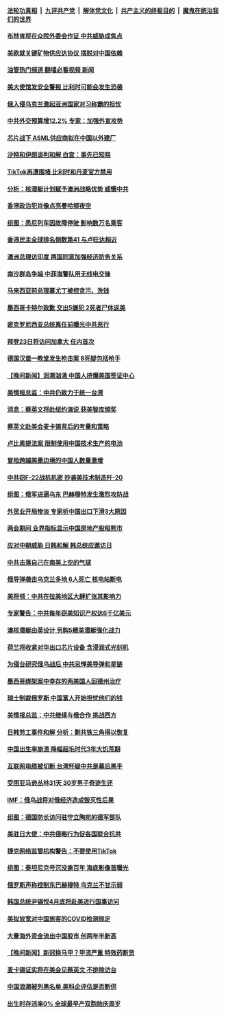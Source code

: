 ####  [法轮功真相](../../../../basic/blob/master/README.md?t=03111212) &nbsp;|&nbsp; [九评共产党](../../../../9ping.md/blob/master/README.md?t=03111212) &nbsp;|&nbsp; [解体党文化](../../../../jtdwh.md/blob/master/README.md?t=03111212)  &nbsp;|&nbsp; [共产主义的终极目的](../../../../gczydzjmd.md/blob/master/README.md?t=03111212) &nbsp;|&nbsp; [魔鬼在统治我们的世界](../../../../mgztzwmdsj.md/blob/master/README.md?t=03111212) 

#### [布林肯将在众院外委会作证 中共威胁成焦点](../pages/nsc418/n13947681.md?t=03111212) 

#### [美欧就关键矿物供应达协议 摆脱对中国依赖](../pages/nsc418/n13947576.md?t=03111212) 

#### [油管热门频道 翻墙必看视频 新闻](http://129.146.143.75:81/youtube.html?06140811)

#### [美大使馆发安全警报 比利时可能会发生恐袭](../pages/nsc418/n13947591.md?t=03111212) 

#### [俄入侵乌克兰激起亚洲国家对习称霸的担忧](../pages/nsc418/n13947585.md?t=03111212) 

#### [中共外交预算增12.2% 专家：加强外宣攻势](../pages/nsc418/n13947246.md?t=03111212) 

#### [芯片战下 ASML供应商拟在中国以外建厂](../pages/nsc418/n13947561.md?t=03111212) 

#### [沙特和伊朗谈判和解 白宫：事先已知晓](../pages/nsc418/n13947529.md?t=03111212) 

#### [TikTok再遭围堵 比利时和丹麦官方禁用](../pages/nsc418/n13947489.md?t=03111212) 

#### [分析：核潜艇计划赋予澳洲战略优势 威慑中共](../pages/nsc418/n13947450.md?t=03111212) 

#### [香港政治犯肖像点亮曼哈顿夜空](../pages/nsc418/n13947230.md?t=03111212) 

#### [组图：悉尼列车因故障停驶 影响数万名乘客](../pages/nsc418/n13947370.md?t=03111212) 

#### [香港民主全球排名倒数第41 与卢旺达相近](../pages/nsc418/n13947495.md?t=03111212) 

#### [澳洲总理访印度 两国同意加强经济防务关系](../pages/nsc418/n13947426.md?t=03111212) 

#### [南沙群岛争端 中菲海警队用无线电交锋](../pages/nsc418/n13947371.md?t=03111212) 

#### [马来西亚前总理慕尤丁被控贪污、洗钱](../pages/nsc418/n13947328.md?t=03111212) 

#### [墨西哥卡特尔致歉 交出5嫌犯 2死者尸体返美](../pages/nsc418/n13947329.md?t=03111212) 

#### [密克罗尼西亚总统离任前曝光中共恶行](../pages/nsc418/n13947276.md?t=03111212) 

#### [拜登23日将访问加拿大 任内首次](../pages/nsc418/n13947268.md?t=03111212) 

#### [德国汉堡一教堂发生枪击案 8死疑包括枪手](../pages/nsc418/n13947254.md?t=03111212) 


#### [【晚间新闻】润潮汹涌 中国人挤爆美国签证中心](../pages/nsc418/n13947215.md?t=03111212) 

#### [美情报总监：中共仍致力于统一台湾](../pages/nsc418/n13947068.md?t=03111212) 

#### [消息：蔡英文将赴纽约演说 获美智库颁奖](../pages/nsc418/n13947012.md?t=03111212) 

#### [蔡英文赴美会麦卡锡背后的考量和策略](../pages/nsc418/n13946454.md?t=03111212) 

#### [卢比奥提法案 限制使用中国技术生产的电池](../pages/nsc418/n13946854.md?t=03111212) 

#### [冒险跨越美墨边境的中国人数量激增](../pages/nsc418/n13946742.md?t=03111212) 

#### [中共窃F-22战机机密 抄袭美技术制造歼-20](../pages/nsc418/n13946586.md?t=03111212) 

#### [组图：俄军进逼乌东 巴赫穆特发生激烈攻防战](../pages/nsc418/n13946556.md?t=03111212) 

#### [外贸业开局惨淡 专家析中国出口下滑3大原因](../pages/nsc418/n13945601.md?t=03111212) 

#### [两会期间 业界指标显示中国房地产股陷熊市](../pages/nsc418/n13946741.md?t=03111212) 

#### [应对中朝威胁 日韩和解 韩总统应邀访日](../pages/nsc418/n13946468.md?t=03111212) 

#### [中共击落自己在南美上空的气球](../pages/nsc418/n13946511.md?t=03111212) 

#### [俄导弹袭击乌克兰多地 6人死亡 核电站断电](../pages/nsc418/n13946430.md?t=03111212) 

#### [美将领：中共在拉美地区大肆扩张其影响力](../pages/nsc418/n13946441.md?t=03111212) 

#### [专家警告：中共每年窃美知识产权达6千亿美元](../pages/nsc418/n13946377.md?t=03111212) 


#### [澳核潜艇由英设计 另购5艘美潜艇强化战力](../pages/nsc418/n13946112.md?t=03111212) 

#### [荷兰将收紧对华出口芯片设备 含浸润式光刻机](../pages/nsc418/n13945979.md?t=03111212) 

#### [为侵台研究俄乌战后 中共忌惮美导弹和星链](../pages/nsc418/n13945937.md?t=03111212) 

#### [墨西哥绑架案中幸存的两美国人回德州治疗](../pages/nsc418/n13945887.md?t=03111212) 

#### [瑞士制裁俄罗斯 中国富人开始担忧他们的钱](../pages/nsc418/n13945913.md?t=03111212) 

#### [美情报总监：中共继续与俄合作 挑战西方](../pages/nsc418/n13945882.md?t=03111212) 

#### [日韩劳工事件和解 分析：剿共铁三角得以恢复](../pages/nsc418/n13945880.md?t=03111212) 

#### [中国出生率崩溃 降幅超毛时代3年大饥荒期](../pages/nsc418/n13945879.md?t=03111212) 

#### [互联网电缆被切断 台湾怀疑中共是幕后黑手](../pages/nsc418/n13945836.md?t=03111212) 

#### [受困亚马逊丛林31天 30岁男子奇迹生还](../pages/nsc418/n13945534.md?t=03111212) 

#### [IMF：俄乌战将对俄经济造成毁灭性后果](../pages/nsc418/n13945857.md?t=03111212) 

#### [组图：德国防长访问驻守立陶宛的德军部队](../pages/nsc418/n13945626.md?t=03111212) 

#### [美驻日大使：中共侵略行为促各国联合抗共](../pages/nsc418/n13945730.md?t=03111212) 

#### [捷克网络监管机构警告：不要使用TikTok](../pages/nsc418/n13945770.md?t=03111212) 

#### [组图：泰坦尼克号沉没逾百年 海底影像首曝光](../pages/nsc418/n13945478.md?t=03111212) 

#### [俄罗斯声称控制东巴赫穆特 乌克兰不甘示弱](../pages/nsc418/n13945700.md?t=03111212) 

#### [韩国总统尹锡悦4月底将赴美进行国事访问](../pages/nsc418/n13945673.md?t=03111212) 

#### [美拟放宽对中国旅客的COVID检测规定](../pages/nsc418/n13945557.md?t=03111212) 

#### [大量海外资金流出中国股市 创两年半新高](../pages/nsc418/n13945537.md?t=03111212) 

#### [【晚间新闻】新冠换马甲？甲流严重 特效药断货](../pages/nsc418/n13945579.md?t=03111212) 


#### [麦卡锡证实将在美会见蔡英文 不排除访台](../pages/nsc418/n13945479.md?t=03111212) 

#### [中国浪潮被列黑名单 美科企评估是否断供](../pages/nsc418/n13945357.md?t=03111212) 

#### [出生时存活率0% 全球最早产双胞胎庆周岁](../pages/nsc418/n13945052.md?t=03111212) 

<img src='http://gfw-breaker.win/goodnews/indexes/nsc418.md' width='0px' height='0px'/>
